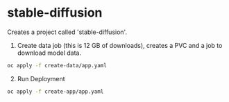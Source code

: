 # stable-diffusion

Creates a project called 'stable-diffusion'.


1. Create data job (this is 12 GB of downloads), creates a PVC and a job to download model data.

```bash
oc apply -f create-data/app.yaml
```

2. Run Deployment

```bash
oc apply -f create-app/app.yaml
```
